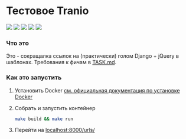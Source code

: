 # Тестовое Tranio

![](https://img.shields.io/badge/python-3.11-blue)
![](https://img.shields.io/badge/Django-4.1-green)
![](https://img.shields.io/badge/sqLite--black)
![](https://img.shields.io/badge/Bootstrap-5-blueviolet)
![](https://img.shields.io/badge/datatables-1.13-blue)

### Что это

Это - сокращалка ссылок на (практически) голом Django + jQuery в шаблонах. Требования к фичам в [TASK.md](TASK.md). 

### Как это запустить

1. Установить Docker
    [см. официальная документация по установке Docker](https://docs.docker.com/engine/install/) <br>

2. Собрать и запустить контейнер
    ```bash
    make build && make run
    ```
3. Перейти на [localhost:8000/urls/](http://localhost:8000/urls/)
